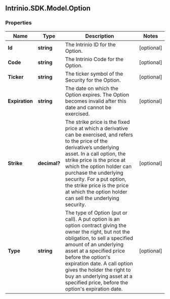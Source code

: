 ## Intrinio.SDK.Model.Option
### Properties

Name | Type | Description | Notes
------------ | ------------- | ------------- | -------------
**Id** | **string** | The Intrinio ID for the Option. | [optional] 
**Code** | **string** | The Intrinio Code for the Option. | [optional] 
**Ticker** | **string** | The ticker symbol of the Security for the Option. | [optional] 
**Expiration** | **string** | The date on which the Option expires. The Option becomes invalid after this date and cannot be exercised. | [optional] 
**Strike** | **decimal?** | The strike price is the fixed price at which a derivative can be exercised, and refers to the price of the derivative’s underlying asset.  In a call option, the strike price is the price at which the option holder can purchase the underlying security.  For a put option, the strike price is the price at which the option holder can sell the underlying security. | [optional] 
**Type** | **string** | The type of Option (put or call). A put option is an option contract giving the owner the right, but not the obligation, to sell a specified amount of an underlying asset at a specified price before the option&#39;s expiration date. A call option gives the holder the right to buy an underlying asset at a specified price, before the option&#39;s expiration date. | [optional] 

